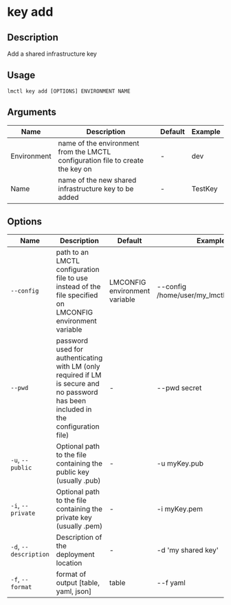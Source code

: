 # key add

## Description

Add a shared infrastructure key

## Usage

```
lmctl key add [OPTIONS] ENVIRONMENT NAME
```

## Arguments

| Name        | Description                                                                         | Default | Example      |
| ----------- | ----------------------------------------------------------------------------------- | ------- | ------------ |
| Environment | name of the environment from the LMCTL configuration file to create the key on      | -       | dev          |
| Name        | name of the new shared infrastructure key to be added                               | -       | TestKey      |

## Options

| Name                          | Description                                                                                                                          | Default                       | Example                                  |
| ----------------------------- | ------------------------------------------------------------------------------------------------------------------------------------ | ----------------------------- | ---------------------------------------- |
| `--config`                    | path to an LMCTL configuration file to use instead of the file specified on LMCONFIG environment variable                            | LMCONFIG environment variable | --config /home/user/my_lmctl_config.yaml |
| `--pwd`                       | password used for authenticating with LM (only required if LM is secure and no password has been included in the configuration file) | -                             | --pwd secret                             |
| `-u`, `--public`              | Optional path to the file containing the public key (usually .pub)                                                                   | -                             | -u myKey.pub                          |
| `-i`, `--private`             | Optional path to the file containing the private key (usually .pem)                                                                  | -                             | -i myKey.pem                          |
| `-d`, `--description`         | Description of the deployment location                                                                                               | -                             | -d 'my shared key'                            |
| `-f`, `--format`              | format of output [table, yaml, json]                                                                                                 | table                         | --f yaml                                 |
